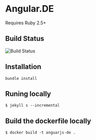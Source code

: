 # Angular.DE

Requires Ruby 2.5+

## Build Status
![Build Status](https://github.com/workshops-de/angular.de/workflows/Build%20Jekyll%20and%20Deploy%20to%20Firebase/badge.svg?branch=master)

## Installation

```
bundle install
```

## Runing locally

```
$ jekyll s --incremental
```

## Build the dockerfile locally

```
$ docker build -t anguarjs-de .
```
